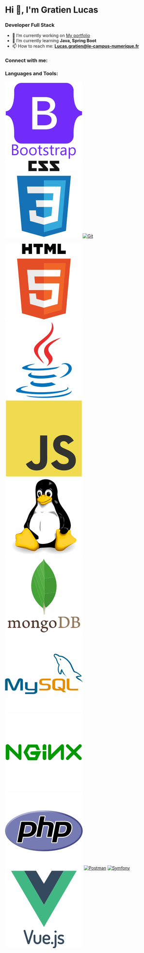 # Hi 👋, I'm Gratien Lucas
### Developer Full Stack

- 🔭 I’m currently working on [My portfolio](http://www.gratien-lucas.fr)
- 🌱 I’m currently learning **Java, Spring Boot**
- 📫 How to reach me: **Lucas.gratien@le-campus-numerique.fr**

### Connect with me:
<!-- Add your social media links here -->

### Languages and Tools:

[![Bootstrap](https://raw.githubusercontent.com/devicons/devicon/master/icons/bootstrap/bootstrap-plain-wordmark.svg)](https://getbootstrap.com)[![CSS3](https://raw.githubusercontent.com/devicons/devicon/master/icons/css3/css3-original-wordmark.svg)](https://www.w3schools.com/css/)[![Git](https://www.vectorlogo.zone/logos/git-scm/git-scm-icon.svg)](https://git-scm.com/)


[![HTML5](https://raw.githubusercontent.com/devicons/devicon/master/icons/html5/html5-original-wordmark.svg)](https://www.w3.org/html/)
[![Java](https://raw.githubusercontent.com/devicons/devicon/master/icons/java/java-original.svg)](https://www.java.com)
[![JavaScript](https://raw.githubusercontent.com/devicons/devicon/master/icons/javascript/javascript-original.svg)](https://developer.mozilla.org/en-US/docs/Web/JavaScript)
[![Linux](https://raw.githubusercontent.com/devicons/devicon/master/icons/linux/linux-original.svg)](https://www.linux.org/)
[![MongoDB](https://raw.githubusercontent.com/devicons/devicon/master/icons/mongodb/mongodb-original-wordmark.svg)](https://www.mongodb.com/)
[![MySQL](https://raw.githubusercontent.com/devicons/devicon/master/icons/mysql/mysql-original-wordmark.svg)](https://www.mysql.com/)
[![Nginx](https://raw.githubusercontent.com/devicons/devicon/master/icons/nginx/nginx-original.svg)](https://www.nginx.com)
[![PHP](https://raw.githubusercontent.com/devicons/devicon/master/icons/php/php-original.svg)](https://www.php.net)
[![Postman](https://www.vectorlogo.zone/logos/getpostman/getpostman-icon.svg)](https://postman.com)
[![Symfony](https://symfony.com/logos/symfony_black_03.svg)](https://symfony.com)
[![Vue.js](https://raw.githubusercontent.com/devicons/devicon/master/icons/vuejs/vuejs-original-wordmark.svg)](https://vuejs.org/)
